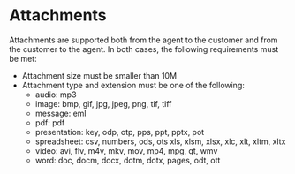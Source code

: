 # Attachments

Attachments are supported both from the agent to the customer and from the customer to the agent. In both cases, the following requirements must be met:

* Attachment size must be smaller than 10M
* Attachment type and extension must be one of the following:
    * audio: mp3
    * image: bmp, gif, jpg, jpeg, png, tif, tiff
    * message: eml
    * pdf: pdf
    * presentation: key, odp, otp, pps, ppt, pptx, pot
    * spreadsheet: csv, numbers, ods, ots xls, xlsm, xlsx, xlc, xlt, xltm, xltx
    * video: avi, flv, m4v, mkv, mov, mp4, mpg, qt, wmv
    * word: doc, docm, docx, dotm, dotx, pages, odt, ott